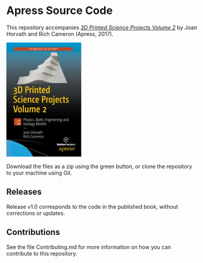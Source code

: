 # Apress Source Code

This repository accompanies [*3D Printed Science Projects Volume 2*](http://www.apress.com/9781484226940) by Joan Horvath and Rich Cameron (Apress, 2017).

[comment]: #cover
![Cover image](9781484226940.jpg)

Download the files as a zip using the green button, or clone the repository to your machine using Git.

## Releases

Release v1.0 corresponds to the code in the published book, without corrections or updates.

## Contributions

See the file Contributing.md for more information on how you can contribute to this repository.

